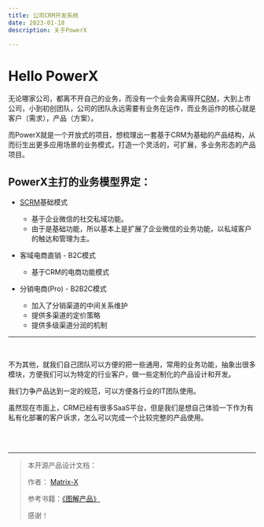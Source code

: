 ```yaml
---
title: 公司CRM开发系统
date: 2023-01-18
description: 关于PowerX

---
```


# Hello PowerX

无论哪家公司，都离不开自己的业务，而没有一个业务会离得开[CRM](https://baike.baidu.com/item/客户关系管理/254554?fromtitle=CRM&fromid=165070&fr=aladdin)，大到上市公司，小到初创团队，公司的团队永远需要有业务在运作，而业务运作的核心就是客户（需求），产品（方案）。


而PowerX就是一个开放式的项目，想梳理出一套基于CRM为基础的产品结构，从而衍生出更多应用场景的业务模式，打造一个灵活的，可扩展，多业务形态的产品项目。

## PowerX主打的业务模型界定：
* [SCRM](https://www.woshipm.com/it/4281421.html)基础模式
    * 基于企业微信的社交私域功能。
    * 由于是基础功能，所以基本上是扩展了企业微信的业务功能，以私域客户的触达和管理为主。


* 客域电商直销 - B2C模式
    * 基于CRM的电商功能模式

* 分销电商(Pro) - B2B2C模式
    * 加入了分销渠道的中间关系维护
    * 提供多渠道的定价策略
    * 提供多级渠道分润的机制

---
<br>

不为其他，就我们自己团队可以方便的把一些通用，常用的业务功能，抽象出很多模块，方便我们可以为特定的行业客户，做一些定制化的产品设计和开发。


我们力争产品达到一定的规范，可以方便各行业的IT团队使用。

虽然现在市面上，CRM已经有很多SaaS平台，但是我们是想自己体验一下作为有私有化部署的客户诉求，怎么可以完成一个比较完整的产品使用。

<br><br>

---

> 本开源产品设计文档：
>
> 作者： [Matrix-X](https://github.com/ArtisanCloud) 
> 
> 参考书籍：[《图解产品》](https://blog.csdn.net/broadview2006/article/details/120777491)
> 
> 感谢！